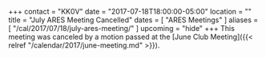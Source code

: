 +++
contact = "KK0V"
date = "2017-07-18T18:00:00-05:00"
location = ""
title = "July ARES Meeting Cancelled"
dates = [ "ARES Meetings" ]
aliases = [ "/cal/2017/07/18/july-ares-meeting/" ]
upcoming = "hide"
+++
This meeting was canceled by a motion passed at the
[June Club Meeting]({{< relref "/calendar/2017/june-meeting.md" >}}).
